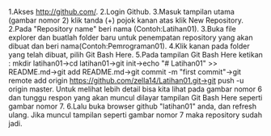 1.Akses http://github.com/. 
2.Login Github.
3.Masuk tampilan utama (gambar nomor 2) klik tanda (+) pojok kanan atas klik New Repository.
2.Pada "Repository name" beri nama (Contoh:Latihan01).
3.Buka file explorer dan buatlah folder baru untuk penempatan repository yang akan dibuat dan beri nama(Contoh:Pemrograman01).
4.Klik kanan pada folder yang telah dibuat, pilih Git Bash Here.
5.Pada tampilan Git Bash Here ketikan : mkdir latihan01->cd latihan01->git init->echo "# Latihan01" >> README.md->git add README.md->git commit -m "first commit"->git remote add origin https://github.com/zella14/Latihan01.git->git push -u origin master. Untuk melihat lebih detail bisa kita lihat pada gambar nomor 6 dan tunggu respon yang akan muncul dilayar tampilan Git Bash Here seperti gambar nomor 7.
6.Lalu buka browser github "latihan01" anda, dan refresh ulang. Jika muncul tampilan seperti gambar nomor 7 maka repository sudah jadi.

